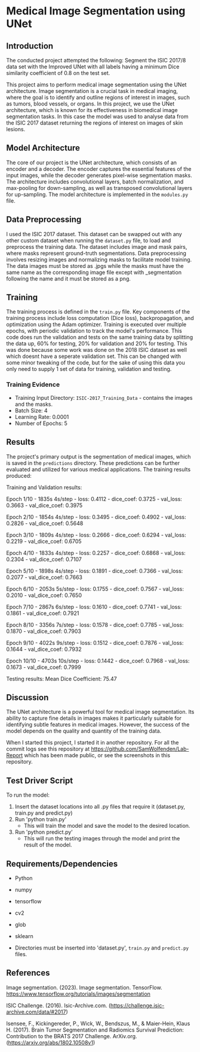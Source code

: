 # Medical Image Segmentation using UNet

## Introduction

The conducted project attempted the following: Segment the ISIC 2017/8 data set with the Improved UNet with all labels having a minimum Dice similarity coefficient of 0.8 on the test set.

This project aims to perform medical image segmentation using the UNet architecture. Image segmentation is a crucial task in medical imaging, where the goal is to identify and outline regions of interest in images, such as tumors, blood vessels, or organs. In this project, we use the UNet architecture, which is known for its effectiveness in biomedical image segmentation tasks. In this case the model was used to analyse data from the ISIC 2017 dataset returning the regions of interest on images of skin lesions.

## Model Architecture

The core of our project is the UNet architecture, which consists of an encoder and a decoder. The encoder captures the essential features of the input images, while the decoder generates pixel-wise segmentation masks. The architecture includes convolutional layers, batch normalization, and max-pooling for down-sampling, as well as transposed convolutional layers for up-sampling. The model architecture is implemented in the `modules.py` file.

## Data Preprocessing

I used the ISIC 2017 dataset. This dataset can be swapped out with any other custom dataset when running the `dataset.py` file, to load and preprocess the training data. The dataset includes image and mask pairs, where masks represent ground-truth segmentations. Data preprocessing involves resizing images and normalizing masks to facilitate model training. The data images must be stored as .jpgs while the masks must have the same name as the corresponding image file except with _segmentation following the name and it must be stored as a png.

## Training

The training process is defined in the `train.py` file. Key components of the training process include loss computation (Dice loss), backpropagation, and optimization using the Adam optimizer. Training is executed over multiple epochs, with periodic validation to track the model's performance. This code does run the validation and tests on the same training data by splitting the data up, 60% for testing, 20% for validation and 20% for testing. This was done because some work was done on the 2018 ISIC dataset as well which doesnt have a seperate validation set. This can be changed with some minor tweaking of the code, but for the sake of using this data you only need to supply 1 set of data for training, validation and testing.

### Training Evidence

- Training Input Directory: `ISIC-2017_Training_Data` - contains the images and the masks.
- Batch Size: 4
- Learning Rate: 0.0001
- Number of Epochs: 5

## Results

The project's primary output is the segmentation of medical images, which is saved in the `predictions` directory. These predictions can be further evaluated and utilized for various medical applications. The training results produced:

Training and Validation results: 

Epoch 1/10 - 1835s 4s/step - loss: 0.4112 - dice_coef: 0.3725 - val_loss: 0.3663 - val_dice_coef: 0.3975

Epoch 2/10 - 1854s 4s/step - loss: 0.3495 - dice_coef: 0.4902 - val_loss: 0.2826 - val_dice_coef: 0.5648

Epoch 3/10 - 1809s 4s/step - loss: 0.2666 - dice_coef: 0.6294 - val_loss: 0.2219 - val_dice_coef: 0.6705

Epoch 4/10 - 1833s 4s/step - loss: 0.2257 - dice_coef: 0.6868 - val_loss: 0.2304 - val_dice_coef: 0.7107

Epoch 5/10 - 1898s 4s/step - loss: 0.1891 - dice_coef: 0.7366 - val_loss: 0.2077 - val_dice_coef: 0.7663

Epoch 6/10 - 2053s 5s/step - loss: 0.1755 - dice_coef: 0.7567 - val_loss: 0.2010 - val_dice_coef: 0.7650

Epoch 7/10 - 2867s 6s/step - loss: 0.1610 - dice_coef: 0.7741 - val_loss: 0.1861 - val_dice_coef: 0.7921

Epoch 8/10 - 3356s 7s/step - loss: 0.1578 - dice_coef: 0.7785 - val_loss: 0.1870 - val_dice_coef: 0.7903

Epoch 9/10 - 4022s 9s/step - loss: 0.1512 - dice_coef: 0.7876 - val_loss: 0.1644 - val_dice_coef: 0.7932

Epoch 10/10 - 4703s 10s/step - loss: 0.1442 - dice_coef: 0.7968 - val_loss: 0.1673 - val_dice_coef: 0.7999


Testing results:
Mean Dice Coefficient: 75.47

## Discussion

The UNet architecture is a powerful tool for medical image segmentation. Its ability to capture fine details in images makes it particularly suitable for identifying subtle features in medical images. However, the success of the model depends on the quality and quantity of the training data.

When I started this project, I started it in another repository. For all the commit logs see this repository at https://github.com/SamWolfenden/Lab-Report which has been made public, or see the screenshots in this repository.

## Test Driver Script

To run the model:
1. Insert the dataset locations into all .py files that require it (dataset.py, train.py and predict.py)
2. Run 'python train.py'
   - This will train the model and save the model to the desired location.
3. Run 'python predict.py'
   - This will run the testing images through the model and print the result of the model.

## Requirements/Dependencies

- Python
- numpy
- tensorflow
- cv2
- glob
- sklearn

- Directories must be inserted into 'dataset.py', `train.py` and `predict.py` files.

## References

Image segmentation. (2023). Image segmentation. TensorFlow. https://www.tensorflow.org/tutorials/images/segmentation

ISIC Challenge. (2016). Isic-Archive.com. (https://challenge.isic-archive.com/data/#2017)

Isensee, F., Kickingereder, P., Wick, W., Bendszus, M., & Maier-Hein, Klaus H. (2017). Brain Tumor Segmentation and Radiomics Survival Prediction: Contribution to the BRATS 2017 Challenge. ArXiv.org. (https://arxiv.org/abs/1802.10508v1)


